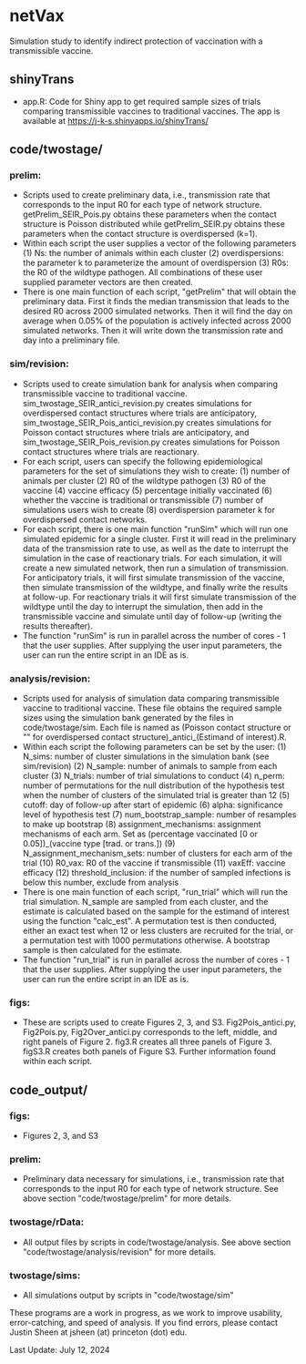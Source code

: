 # netVax

Simulation study to identify indirect protection of vaccination with a transmissible vaccine.
## shinyTrans
- app.R: Code for Shiny app to get required sample sizes of trials comparing transmissible vaccines to traditional vaccines. The app is available at https://j-k-s.shinyapps.io/shinyTrans/
## code/twostage/
### prelim: 
- Scripts used to create preliminary data, i.e., transmission rate that corresponds to the input R0 for each type of network structure. getPrelim\_SEIR_Pois.py obtains these parameters when the contact structure is Poisson distributed while getPrelim\_SEIR.py obtains these parameters when the contact structure is overdispersed (k=1).
- Within each script the user supplies a vector of the following parameters (1) Ns: the number of animals within each cluster (2) overdispersions: the parameter k to parameterize the amount of overdispersion (3) R0s: the R0 of the wildtype pathogen. All combinations of these user supplied parameter vectors are then created.
- There is one main function of each script, "getPrelim" that will obtain the preliminary data. First it finds the median transmission that leads to the desired R0 across 2000 simulated networks. Then it will find the day on average when 0.05% of the population is actively infected across 2000 simulated networks. Then it will write down the transmission rate and day into a preliminary file.
### sim/revision: 
- Scripts used to create simulation bank for analysis when comparing transmissible vaccine to traditional vaccine. sim\_twostage\_SEIR\_antici\_revision.py creates simulations for overdispersed contact structures where trials are anticipatory, sim\_twostage\_SEIR\_Pois\_antici\_revision.py creates simulations for Poisson contact structures where trials are anticipatory, and sim\_twostage\_SEIR\_Pois\_revision.py creates simulations for Poisson contact structures where trials are reactionary.
- For each script, users can specify the following epidemiological parameters for the set of simulations they wish to create: (1) number of animals per cluster (2) R0 of the wildtype pathogen (3) R0 of the vaccine (4) vaccine efficacy (5) percentage initially vaccinated (6) whether the vaccine is traditional or transmissible (7) number of simulations users wish to create (8) overdispersion parameter k for overdispersed contact networks.
- For each script, there is one main function "runSim" which will run one simulated epidemic for a single cluster. First it will read in the preliminary data of the transmission rate to use, as well as the date to interrupt the simulation in the case of reactionary trials. For each simulation, it will create a new simulated network, then run a simulation of transmission. For anticipatory trials, it will first simulate transmission of the vaccine, then simulate transmission of the wildtype, and finally write the results at follow-up. For reactionary trials it will first simulate transmission of the wildtype until the day to interrupt the simulation, then add in the transmissible vaccine and simulate until day of follow-up (writing the results thereafter).
- The function "runSim" is run in parallel across the number of cores - 1 that the user supplies. After supplying the user input parameters, the user can run the entire script in an IDE as is.
### analysis/revision:
- Scripts used for analysis of simulation data comparing transmissible vaccine to traditional vaccine. These file obtains the required sample sizes using the simulation bank generated by the files in code/twostage/sim. Each file is named as (Poisson contact structure or "" for overdispersed contact structure)\_antici\_(Estimand of interest).R.
- Within each script the following parameters can be set by the user: (1) N\_sims: number of cluster simulations in the simulation bank (see sim/revision) (2) N\_sample: number of animals to sample from each cluster (3) N\_trials: number of trial simulations to conduct (4) n\_perm: number of permutations for the null distribution of the hypothesis test when the number of clusters of the simulated trial is greater than 12 (5) cutoff: day of follow-up after start of epidemic (6) alpha: significance level of hypothesis test (7) num\_bootstrap\_sample: number of resamples to make up bootstrap (8) assignment_mechanisms: assignment mechanisms of each arm. Set as (percentage vaccinated [0 or 0.05])\_(vaccine type [trad. or trans.]) (9) N\_assignment_mechanism\_sets: number of clusters for each arm of the trial (10) R0\_vax: R0 of the vaccine if transmissible (11) vaxEff: vaccine efficacy (12) threshold_inclusion: if the number of sampled infections is below this number, exclude from analysis
- There is one main function of each script, "run_trial" which will run the trial simulation. N\_sample are sampled from each cluster, and the estimate is calculated based on the sample for the estimand of interest using the function "calc_est". A permutation test is then conducted, either an exact test when 12 or less clusters are recruited for the trial, or a permutation test with 1000 permutations otherwise. A bootstrap sample is then calculated for the estimate.
- The function "run_trial" is run in parallel across the number of cores - 1 that the user supplies. After supplying the user input parameters, the user can run the entire script in an IDE as is.
### figs: 
- These are scripts used to create Figures 2, 3, and S3. Fig2Pois\_antici.py, Fig2Pois.py, Fig2Over\_antici.py corresponds to the left, middle, and right panels of Figure 2. fig3.R creates all three panels of Figure 3. figS3.R creates both panels of Figure S3. Further information found within each script.
## code_output/
### figs:
- Figures 2, 3, and S3
### prelim: 
- Preliminary data necessary for simulations, i.e., transmission rate that corresponds to the input R0 for each type of network structure. See above section "code/twostage/prelim" for more details.
### twostage/rData: 
- All output files by scripts in code/twostage/analysis. See above section "code/twostage/analysis/revision" for more details.
### twostage/sims: 
- All simulations output by scripts in "code/twostage/sim"

These programs are a work in progress, as we work to improve usability, error-catching, and speed of analysis. If you find errors, please contact Justin Sheen at jsheen (at) princeton (dot) edu.

Last Update: July 12, 2024
